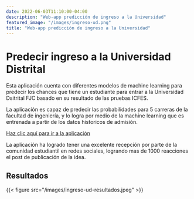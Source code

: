 ```yaml
---
date: 2022-06-03T11:10:00-04:00
description: "Web-app predicción de ingreso a la Universidad"
featured_image: "/images/ingreso-ud.png"
title: "Web-app predicción de ingreso a la Universidad"
---
```

 
# Predecir ingreso a la Universidad Distrital
Esta aplicación cuenta con diferentes modelos de machine learning para predecir los chances que tiene un estudiante para entrar a la Universidad
Dsitrital FJC basado en su resultado de las pruebas ICFES. 

La aplicación es capaz de predecir las probabilidades para 5 carreras de la facultad de ingeniería, y lo logra por medio de la machine learning que es entrenada a partir de los datos historicos de admisión.

[Haz clic aquí para ir a la aplicación](https://ingreso-universidad-distrital.herokuapp.com/)
 
La aplicación ha logrado tener una excelente recepción por parte de la comunidad estudiantil en redes sociales, logrando mas de 1000 reacciones
el post de publicación de la idea.

## Resultados
 {{< figure src="/images/ingreso-ud-resultados.jpeg" >}}